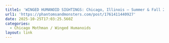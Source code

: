 ```yaml
---
title1: 'WINGED HUMANOID SIGHTINGS: Chicago, Illinois – Summer & Fall 2011'
url1: 'https://phantomsandmonsters.com/post/1761411440927'
date: 2025-10-25T17:03:25.560Z
categories:
  - Chicago Mothman / Winged Humanoids
layout: link
---
```


